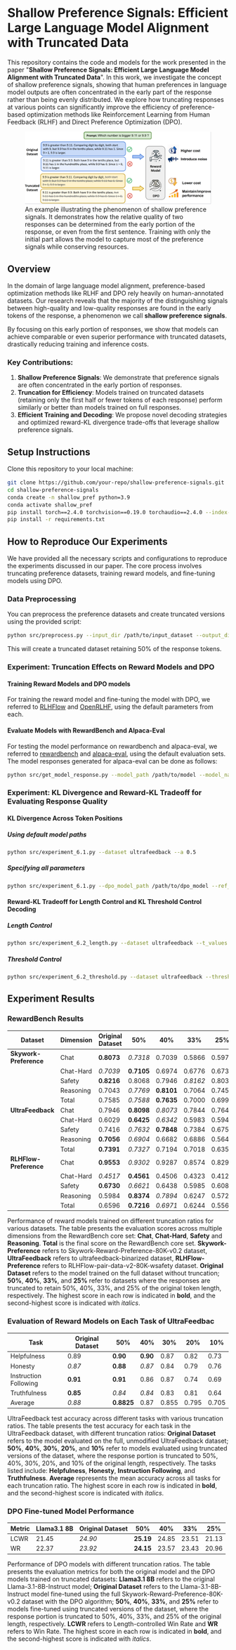 
# Shallow Preference Signals: Efficient Large Language Model Alignment with Truncated Data

This repository contains the code and models for the work presented in the paper "**Shallow Preference Signals: Efficient Large Language Model Alignment with Truncated Data**". In this work, we investigate the concept of shallow preference signals, showing that human preferences in language model outputs are often concentrated in the early part of the response rather than being evenly distributed. We explore how truncating responses at various points can significantly improve the efficiency of preference-based optimization methods like Reinforcement Learning from Human Feedback (RLHF) and Direct Preference Optimization (DPO).

<figure>
  <img src="./figure1.jpg" alt="" />
  <figcaption>An example illustrating the phenomenon of shallow preference signals. It demonstrates how the relative quality of two responses can be determined from the early portion of the response, or even from the first sentence. Training with only the initial part allows the model to capture most of the preference signals while conserving resources.</figcaption>
</figure>

## Overview

In the domain of large language model alignment, preference-based optimization methods like RLHF and DPO rely heavily on human-annotated datasets. Our research reveals that the majority of the distinguishing signals between high-quality and low-quality responses are found in the early tokens of the response, a phenomenon we call **shallow preference signals**.

By focusing on this early portion of responses, we show that models can achieve comparable or even superior performance with truncated datasets, drastically reducing training and inference costs.

### Key Contributions:
1. **Shallow Preference Signals**: We demonstrate that preference signals are often concentrated in the early portion of responses.
2. **Truncation for Efficiency**: Models trained on truncated datasets (retaining only the first half or fewer tokens of each response) perform similarly or better than models trained on full responses.
3. **Efficient Training and Decoding**: We propose novel decoding strategies and optimized reward-KL divergence trade-offs that leverage shallow preference signals.

## Setup Instructions

Clone this repository to your local machine:

```bash
git clone https://github.com/your-repo/shallow-preference-signals.git
cd shallow-preference-signals
conda create -n shallow_pref python=3.9
conda activate shallow_pref
pip install torch==2.4.0 torchvision==0.19.0 torchaudio==2.4.0 --index-url https://download.pytorch.org/whl/cu124
pip install -r requirements.txt
```

## How to Reproduce Our Experiments

We have provided all the necessary scripts and configurations to reproduce the experiments discussed in our paper. The core process involves truncating preference datasets, training reward models, and fine-tuning models using DPO.

### Data Preprocessing
You can preprocess the preference datasets and create truncated versions using the provided script:

```bash
python src/preprocess.py --input_dir /path/to/input_dataset --output_dir /path/to/output_dataset --truncate_ratio 50
```

This will create a truncated dataset retaining 50% of the response tokens.

### Experiment: Truncation Effects on Reward Models and DPO

#### Training Reward Models and DPO models
For training the reward model and fine-tuning the model with DPO, we referred to [RLHFlow](<https://github.com/RLHFlow/RLHF-Reward-Modeling/tree/main/bradley-terry-rm>) and [OpenRLHF](<https://github.com/OpenRLHF/OpenRLHF>), using the default parameters from each.

#### Evaluate Models with RewardBench and Alpaca-Eval
For testing the model performance on rewardbench and alpaca-eval, we referred to [rewardbench](<https://github.com/allenai/reward-bench>) and [alpaca-eval](<https://github.com/tatsu-lab/alpaca_eval>), using the default evaluation sets. The model responses generated for alpaca-eval can be done as follows:

```bash
python src/get_model_response.py --model_path /path/to/model --model_name name_of_model_in_alpaca-eval
```

### Experiment: KL Divergence and Reward-KL Tradeoff for Evaluating Response Quality

#### KL Divergence Across Token Positions

##### Using default model paths
```bash
python src/experiment_6.1.py --dataset ultrafeedback --a 0.5
```

##### Specifying all parameters
```bash
python src/experiment_6.1.py --dpo_model_path /path/to/dpo_model --ref_model_path /path/to/ref_model --reward_model_path /path/to/reward_model --dataset alpaca --a 0.5 --num_samples 1
```

#### Reward-KL Tradeoff for Length Control and KL Threshold Control Decoding

##### Length Control

```bash
python src/experiment_6.2_length.py --dataset ultrafeedback --t_values 5 10 15
```

##### Threshold Control

```bash
python src/experiment_6.2_threshold.py --dataset ultrafeedback --threshold_values 0.1 0.5 1.0
```

## Experiment Results

###  RewardBench Results

| Dataset | Dimension | Original Dataset | 50% | 40% | 33% | 25% |
|---------|-----------|------------------|-----|-----|-----|-----|
| **Skywork-Preference** | Chat | **0.8073** | _0.7318_ | 0.7039 | 0.5866 | 0.5978 |
|  | Chat-Hard | _0.7039_ | **0.7105** | 0.6974 | 0.6776 | 0.6732 |
|  | Safety | **0.8216** | 0.8068 | 0.7946 | _0.8162_ | 0.8030 |
|  | Reasoning | 0.7043 | _0.7769_ | **0.8101** | 0.7064 | 0.7450 |
|  | Total | 0.7585 | _0.7588_ | **0.7635** | 0.7000 | 0.6992 |
| **UltraFeedback** | Chat | 0.7946 | **0.8098** | _0.8073_ | 0.7844 | 0.7644 |
|  | Chat-Hard | 0.6029 | **0.6425** | _0.6342_ | 0.5983 | 0.5946 |
|  | Safety | 0.7416 | _0.7632_ | **0.7848** | 0.7384 | 0.6756 |
|  | Reasoning | **0.7056** | _0.6904_ | 0.6682 | 0.6886 | 0.5646 |
|  | Total | **0.7391** | _0.7327_ | 0.7194 | 0.7018 | 0.6355 |
| **RLHFlow-Preference** | Chat | **0.9553** | _0.9302_ | 0.9287 | 0.8574 | 0.8291 |
|  | Chat-Hard | _0.4517_ | **0.4561** | 0.4506 | 0.4323 | 0.4127 |
|  | Safety | **0.6730** | _0.6621_ | 0.6438 | 0.5985 | 0.6081 |
|  | Reasoning | 0.5984 | **0.8374** | _0.7894_ | 0.6247 | 0.5723 |
|  | Total | 0.6596 | **0.7216** | _0.6971_ | 0.6244 | 0.5562 |

Performance of reward models trained on different truncation ratios for various datasets. The table presents the evaluation scores across multiple dimensions from the RewardBench core set: **Chat**, **Chat-Hard**, **Safety** and **Reasoning**. **Total** is the final score on the RewardBench core set. **Skywork-Preference** refers to Skywork-Reward-Preference-80K-v0.2 dataset, **UltraFeedback** refers to ultrafeedback-binarized dataset, **RLHFlow-Preference** refers to RLHFlow-pair-data-v2-80K-wsafety dataset. **Original Dataset** refers to the model trained on the full dataset without truncation; **50%**, **40%**, **33%**, and **25%** refer to datasets where the responses are truncated to retain 50%, 40%, 33%, and 25% of the original token length, respectively. The highest score in each row is indicated in **bold**, and the second-highest score is indicated with _italics_.

###  Evaluation of Reward Models on Each Task of UltraFeedbac

| Task | Original Dataset | 50% | 40% | 30% | 20% | 10% |
|------|------------------|-----|-----|-----|-----|-----|
| Helpfulness | 0.89 | **0.90** | **0.90** | 0.87 | 0.82 | 0.73 |
| Honesty | _0.87_ | **0.88** | _0.87_ | 0.84 | 0.79 | 0.76 |
| Instruction Following | **0.91** | **0.91** | 0.86 | 0.87 | 0.74 | 0.69 |
| Truthfulness | **0.85** | _0.84_ | _0.84_ | 0.83 | 0.81 | 0.64 |
| Average | _0.88_ | **0.8825** | 0.87 | 0.855 | 0.795 | 0.705 |

UltraFeedback test accuracy across different tasks with various truncation ratios. The table presents the test accuracy for each task in the UltraFeedback dataset, with different truncation ratios: **Original Dataset** refers to the model evaluated on the full, unmodified UltraFeedback dataset; **50%**, **40%**, **30%**, **20%**, and **10%** refer to models evaluated using truncated versions of the dataset, where the response portion is truncated to 50%, 40%, 30%, 20%, and 10% of the original length, respectively. The tasks listed include: **Helpfulness**, **Honesty**, **Instruction Following**, and **Truthfulness**. **Average** represents the mean accuracy across all tasks for each truncation ratio. The highest score in each row is indicated in **bold**, and the second-highest score is indicated with _italics_.

### DPO Fine-tuned Model Performance

| Metric | Llama3.1 8B | Original Dataset | 50% | 40% | 33% | 25% |
|--------|-------------|------------------|-----|-----|-----|-----|
| LCWR | 21.45 | _24.90_ | **25.19** | 24.85 | 23.51 | 21.13 |
| WR | 22.37 | _23.92_ | **24.15** | 23.57 | 23.43 | 20.96 |

Performance of DPO models with different truncation ratios. The table presents the evaluation metrics for both the original model and the DPO models trained on truncated datasets: **Llama3.1 8B** refers to the original Llama-3.1-8B-Instruct model; **Original Dataset** refers to the Llama-3.1-8B-Instruct model fine-tuned using the full Skywork-Reward-Preference-80K-v0.2 dataset with the DPO algorithm; **50%**, **40%**, **33%**, and **25%** refer to models fine-tuned using truncated versions of the dataset, where the response portion is truncated to 50%, 40%, 33%, and 25% of the original length, respectively. **LCWR** refers to Length-controlled Win Rate and **WR** refers to Win Rate. The highest score in each row is indicated in **bold**, and the second-highest score is indicated with _italics_.


